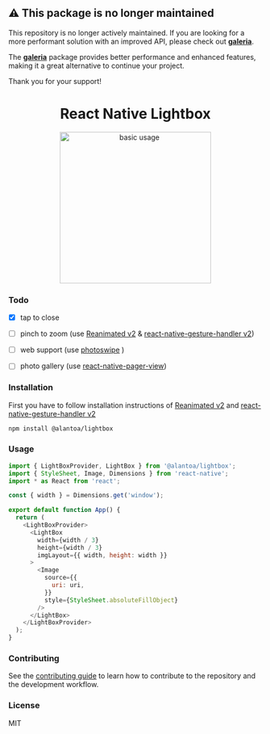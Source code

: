 ## ⚠️ This package is no longer maintained

This repository is no longer actively maintained. If you are looking for a more performant solution with an improved API, please check out [**galeria**](https://github.com/nandorojo/galeria).

The **[galeria](https://github.com/nandorojo/galeria)** package provides better performance and enhanced features, making it a great alternative to continue your project.

Thank you for your support!

<div align="center">
  <h1 align="center">React Native Lightbox</h1>
</div>

<div align="center">
  <img width="300" src="./assets/example.gif" alt="basic usage">
</div> 

### Todo 
- [x] tap to close
- [ ] pinch to zoom (use [Reanimated v2](https://docs.swmansion.com/react-native-reanimated/) & [react-native-gesture-handler v2](https://docs.swmansion.com/react-native-gesture-handler/))
- [ ] web support (use [photoswipe](https://github.com/dimsemenov/photoswipe) )
- [ ] photo gallery (use [react-native-pager-view](https://github.com/callstack/react-native-pager-view))



### Installation
First you have to follow installation instructions of [Reanimated v2](https://docs.swmansion.com/react-native-reanimated/) and [react-native-gesture-handler v2](https://docs.swmansion.com/react-native-gesture-handler/)

```sh
npm install @alantoa/lightbox
```

### Usage

```js
import { LightBoxProvider, LightBox } from '@alantoa/lightbox';
import { StyleSheet, Image, Dimensions } from 'react-native';
import * as React from 'react';

const { width } = Dimensions.get('window');

export default function App() {
  return (
    <LightBoxProvider>
      <LightBox
        width={width / 3}
        height={width / 3}
        imgLayout={{ width, height: width }}
      >
        <Image
          source={{
            uri: uri,
          }}
          style={StyleSheet.absoluteFillObject}
        />
      </LightBox>
    </LightBoxProvider>
  );
}
```

### Contributing

See the [contributing guide](CONTRIBUTING.md) to learn how to contribute to the repository and the development workflow.

### License

MIT
